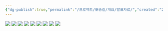 ```yaml
---
{"dg-publish":true,"permalink":"/프로젝트/뽀송길/개요/발표자료/","created":"2024-10-03T12:20:25.796+09:00"}
---
```


![](https://i.imgur.com/y6QJOP7.png)
![](https://i.imgur.com/PUfnQyB.png)
![](https://i.imgur.com/Jm9xZqo.png)
![](https://i.imgur.com/czBAEab.png)
![](https://i.imgur.com/x43IeP5.png)
![](https://i.imgur.com/6ojpIMQ.png)
![](https://i.imgur.com/cVhn1OX.png)
![](https://i.imgur.com/whOqnyN.png)
![](https://i.imgur.com/QnMo0aU.png)